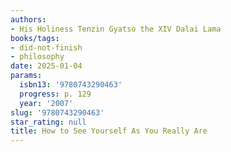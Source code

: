 ```yaml
---
authors:
- His Holiness Tenzin Gyatso the XIV Dalai Lama
books/tags:
- did-not-finish
- philosophy
date: 2025-01-04
params:
  isbn13: '9780743290463'
  progress: p. 129
  year: '2007'
slug: '9780743290463'
star_rating: null
title: How to See Yourself As You Really Are
---
```


<!--more-->